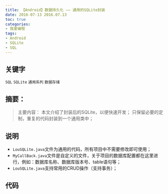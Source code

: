 ```yaml
---
title: 【Android】数据持久化 —— 通用的SQLite封装
date: 2016-07-13 2016.07.13
toc: true
categories:
- 我爱编程
tags:
- Android
- SQLite
- SQL
---
```


## 关键字
`SQL` `SQLite` `通用系列` `数据存储`

## 摘要：
> 主要内容：
本文介绍了封装后的SQLite，以便快速开发；
只保留必要的定制，重复的代码封装到一个通用类中；


<!--more-->
## 说明
- `LouSQLite.java`文件为通用的代码，所有项目中不需要修改即可使用；
- `MyCallBack.java`文件是自定义的文件，关于项目的数据库配置都在这里进行，例如：数据库名称、数据库版本号、table语句等；
- `LouSQLite.java`支持常用的CRUD操作（支持事务）；


## 代码
<script src="https://gist.github.com/lyloou/9974be6cce20a32144c8dfb9aa296ec0.js"></script>
